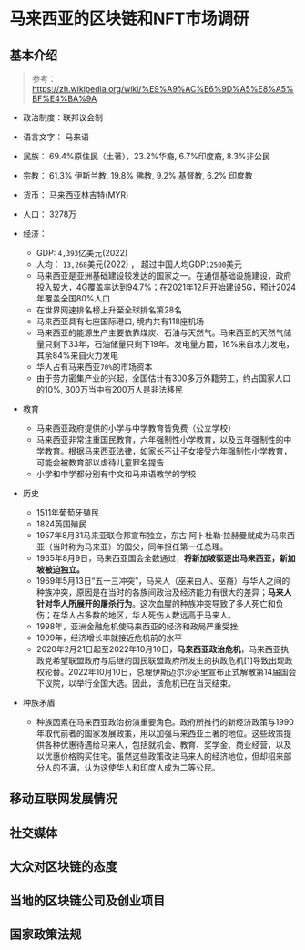 # 马来西亚的区块链和NFT市场调研

## 基本介绍

> 参考： https://zh.wikipedia.org/wiki/%E9%A9%AC%E6%9D%A5%E8%A5%BF%E4%BA%9A

- 政治制度：联邦议会制
- 语言文字： 马来语
- 民族： 69.4%原住民（土著），23.2%华裔, 6.7%印度裔, 8.3%非公民
- 宗教： 61.3% 伊斯兰教, 19.8% 佛教, 9.2% 基督教,  6.2% 印度教
- 货币： 马来西亚林吉特(MYR)
- 人口： 3278万
- 经济：
  - GDP: `4,393`亿美元(2022)
  - 人均： `13,268`美元(2022) ， 超过中国人均GDP`12500`美元
  - 马来西亚是亚洲基础建设较发达的国家之一。在通信基础设施建设，政府投入较大，4G覆盖率达到94.7%；在2021年12月开始建设5G，预计2024年覆盖全国80%人口
  - 在世界网速排名榜上升至全球排名第28名
  - 马来西亚具有七座国际港口, 境内共有118座机场
  - 马来西亚的能源生产主要依靠煤炭、石油与天然气。马来西亚的天然气储量只剩下33年，石油储量只剩下19年。发电量方面，16%来自水力发电，其余84%来自火力发电
  - 华人占有马来西亚`70%`的市场资本
  - 由于劳力密集产业的兴起，全国估计有300多万外籍劳工，约占国家人口的10%, 300万当中有200万人是非法移民

- 教育
  - 马来西亚政府提供的小学与中学教育皆免费（公立学校）
  - 马来西亚非常注重国民教育，六年强制性小学教育，以及五年强制性的中学教育。根据马来西亚法律，如家长不让子女接受六年强制性小学教育，可能会被教育部以虐待儿童罪名提告
  - 小学和中学都分别有中文和马来语教学的学校
- 历史
  - 1511年葡萄牙殖民
  - 1824英国殖民
  - 1957年8月31马来亚联合邦宣布独立，东古·阿卜杜勒·拉赫曼就成为马来西亚（当时称为马来亚）的国父，同年担任第一任总理。
  - 1965年8月9日，马来西亚国会全数通过，**将新加坡驱逐出马来西亚，新加坡被迫独立。**
  - 1969年5月13日“五一三冲突”，马来人（巫来由人、巫裔）与华人之间的种族冲突，原因是在当时的各族间政治及经济能力有很大的差异；**马来人针对华人所展开的屠杀行为**。这次血腥的种族冲突导致了多人死亡和负伤；在华人占多数的地区，华人死伤人数远高于马来人。
  - 1998年，亚洲金融危机使马来西亚的经济和政局严重受挫
  - 1999年，经济增长率就接近危机前的水平
  - 2020年2月21日起至2022年10月10日，**马来西亚政治危机**，马来西亚执政党希望联盟政府与后继的国民联盟政府所发生的执政危机[1]导致出现政权轮替。2022年10月10日，总理伊斯迈尔沙必里宣布正式解散第14届国会下议院，以举行全国大选。因此，该危机已在当天结束。

- 种族矛盾
  - 种族因素在马来西亚政治扮演重要角色。政府所推行的新经济政策与1990年取代前者的国家发展政策，用以加强马来西亚土著的地位。这些政策提供各种优惠待遇给马来人，包括就机会、教育、奖学金、商业经营，以及以优惠价格购买住宅。虽然这些政策改进马来人的经济地位，但却招来部分人的不满，认为这使华人和印度人成为二等公民。

## 移动互联网发展情况

## 社交媒体

## 大众对区块链的态度

## 当地的区块链公司及创业项目

## 国家政策法规


